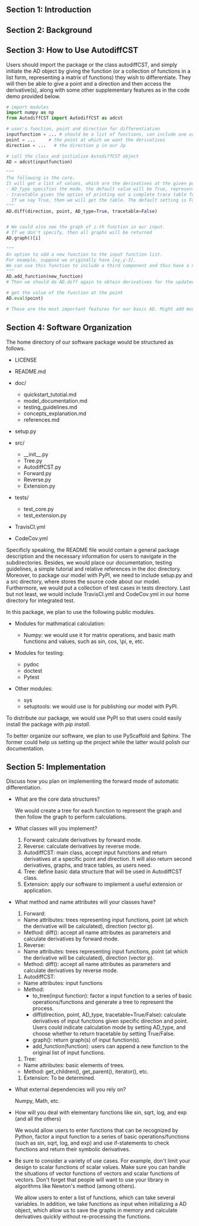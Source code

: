 ## Section 1: Introduction

## Section 2: Background

## Section 3: How to Use AutodiffCST
Users should import the package or the class autodiffCST, 
and simply initiate the AD object by giving the function 
(or a collection of functions in a list form, representing a matrix of functions) 
they wish to differentiate. They will then be able to give a point and a direction 
and then access the derivative(s), along with some other supplementary features as 
in the code demo provided below.

```python
# import modules
import numpy as np
from AutodiffCST import AutodiffCST as adcst

# user's function, point and direction for differentiation
inputfunction = ... # should be a list of functions, can include one or more
point = ...     # the point at which we want the derivatives
direction = ...   # the direction p in our Jp

# call the class and initialize AutodiffCST object
AD = adcst(inputfunction)

"""
The following is the core.
It will get a list of values, which are the derivatives at the given point of the input functions, respectively.
- AD_type specifies the mode, the default value will be True, representing the forward mode, and False will use the reverse mode.
- tracetable gives the option of printing out a complete trace table for the computation. 
  If we say True, then we will get the table. The default setting is False as the table might be very long.
"""
AD.diff(direction, point, AD_type=True, tracetable=False)


# We could also see the graph of i-th function in our input.
# If we don't specify, then all graphs will be returned
AD.graph()[i]

"""
An option to add a new function to the input function list.
For example, suppose we originally have [xy,y-3].
We can use this function to include a third component and thus have a new function, say [xy,y-3,x-2]
"""
AD.add_function(new_function)
# Then we should do AD.diff again to obtain derivatives for the updated function matrix

# get the value of the function at the point
AD.eval(point)

# These are the most important features for our basic AD. Might add more later ...
```

## Section 4: Software Organization
The home directory of our software package would be structured as follows.

- LICENSE
- README.md
- doc/
  * quickstart_tutotial.md
  * model_documentation.md
  * testing_guidelines.md
  * concepts_explanation.md
  * references.md
- setup.py
- src/
  * \_\_init\_\_.py
  * Tree.py
  * AutodiffCST.py
  * Forward.py
  * Reverse.py
  * Extension.py

- tests/
  * test_core.py
  * test_extension.py

- TravisCI.yml
- CodeCov.yml


Specificly speaking, the README file would contain a general package description and the necessary information for users to navigate in the subdirectories. Besides, we would place our documentation, testing guidelines, a simple tutorial and relative references in the doc directory. Moreover, to package our model with PyPI, we need to include setup.py and a src directory, where stores the source code about our model. Furthermore, we would put a collection of test cases in tests directory. Last but not least, we would include TravisCI.yml and CodeCov.yml in our home directory for integrated test.

In this package, we plan to use the following public modules. 

- Modules for mathmatical calculation:
  * Numpy: we would use it for matrix operations, and basic math functions and values, such as sin, cos, \pi, e, etc. 

- Modules for testing:
  * pydoc
  * doctest 
  * Pytest

- Other modules:
  * sys
  * setuptools: we would use is for publishing our model with PyPI. 
 
To distribute our package, we would use PyPI so that users could easily install the package with *pip install*.

To better organize our software, we plan to use PyScaffold and Sphinx. The former could help us setting up the project while the latter would polish our documentation. 
 
## Section 5: Implementation

Discuss how you plan on implementing the forward mode of automatic differentiation.
- What are the core data structures?

  We would create a tree for each function to represent the graph and then follow the graph to perform calculations. 
- What classes will you implement?
  1. Forward: calculate derivatives by forward mode.
  1. Reverse: calculate derivatives by reverse mode.
  1. AutodiffCST: main class, accept input functions and return derivatives at a specific point and direction. It will also return second derivatives, graphs, and trace tables, as users need. 
  1. Tree: define basic data structure that will be used in AutodiffCST class. 
  1. Extension: apply our software to implement a useful extension or application.
 
- What method and name attributes will your classes have?
  1. Forward: 

    - Name attributes: trees representing input functions, point (at which the derivative will be calculated), direction (vector p). 
    - Method: diff(): accept all name attributes as parameters and calculate derivatives by forward mode. 
  1. Reverse: 

    - Name attributes: trees representing input functions, point (at which the derivative will be calculated), direction (vector p). 
    - Method: diff(): accept all name attributes as parameters and calculate derivatives by reverse mode. 
  1. AutodiffCST: 

    - Name attributes: input functions
    - Method: 
      - to_tree(input function): factor a input function to a series of basic operations/functions and generate a tree to represent the process.
      - diff(direction, point, AD_type, tracetable=True/False): calculate derivatives of input functions given specific direction and point. Users could indicate calculation mode by setting AD_type, and choose whether to return tracetable by setting True/False. 
      - graph(): return graph(s) of input function(s).
      - add_function(function): users can append a new function to the original list of input functions. 
  1. Tree: 
    - Name attributes: basic elements of trees. 
    - Method: get_children(), get_parent(), iterator(), etc.
  1. Extension: To be determined.
 
- What external dependencies will you rely on?

  Numpy, Math, etc. 
- How will you deal with elementary functions like sin, sqrt, log, and exp (and all the others)

  We would allow users to enter functions that can be recognized by Python, factor a input function to a series of basic operations/functions (such as sin, sqrt, log, and exp) and use if-statements to check functions and return their symbolic derivatives.
- Be sure to consider a variety of use cases. For example, don't limit your design to scalar functions of scalar values. Make sure you can handle the situations of vector functions of vectors and scalar functions of vectors. Don't forget that people will want to use your library in algorithms like Newton's method (among others).

  We allow users to enter a list of functions, which can take several variables. In addition, we take functions as input when initializing a AD object, which allow us to save the graphs in memory and calculate derivatives quickly without re-processing the functions. 

